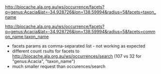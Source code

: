 http://biocache.ala.org.au/ws/occurrence/facets?q=genus:Acacia&lat=-34.928726&lon=138.59994&radius=5&facets=taxon_name

http://biocache.ala.org.au/ws/occurrence/facets?q=genus:Acacia&lat=-34.928726&lon=138.59994&radius=5&facets=common_name,taxon_name

* facets params as comma-separated list - not working as expected
* different count rsults for facets to http://biocache.ala.org.au/ws/occurrences/search (107 vs 32 for "genus:Acacia", "taxon_name")
* much smaller request than occurences/search
